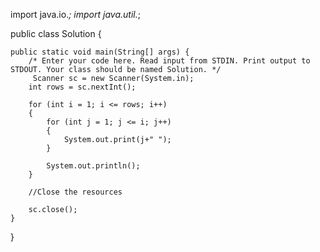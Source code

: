 import java.io.*;
import java.util.*;

public class Solution {

    public static void main(String[] args) {
        /* Enter your code here. Read input from STDIN. Print output to STDOUT. Your class should be named Solution. */
         Scanner sc = new Scanner(System.in);
        int rows = sc.nextInt();
         
        for (int i = 1; i <= rows; i++) 
        {
            for (int j = 1; j <= i; j++)
            {
                System.out.print(j+" ");
            }
             
            System.out.println();
        }
         
        //Close the resources
         
        sc.close();
    }
}
